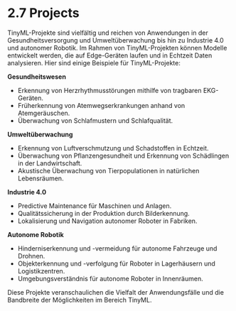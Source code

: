 # 2.7 Projects

TinyML-Projekte sind vielfältig und reichen von Anwendungen in der Gesundheitsversorgung und Umweltüberwachung bis hin zu Industrie 4.0 und autonomer Robotik. Im Rahmen von TinyML-Projekten können Modelle entwickelt werden, die auf Edge-Geräten laufen und in Echtzeit Daten analysieren. Hier sind einige Beispiele für TinyML-Projekte:

**Gesundheitswesen**

* Erkennung von Herzrhythmusstörungen mithilfe von tragbaren EKG-Geräten.
* Früherkennung von Atemwegserkrankungen anhand von Atemgeräuschen.
* Überwachung von Schlafmustern und Schlafqualität.

**Umweltüberwachung**

* Erkennung von Luftverschmutzung und Schadstoffen in Echtzeit.
* Überwachung von Pflanzengesundheit und Erkennung von Schädlingen in der Landwirtschaft.
* Akustische Überwachung von Tierpopulationen in natürlichen Lebensräumen.

**Industrie 4.0**

* Predictive Maintenance für Maschinen und Anlagen.
* Qualitätssicherung in der Produktion durch Bilderkennung.
* Lokalisierung und Navigation autonomer Roboter in Fabriken.

**Autonome Robotik**

* Hinderniserkennung und -vermeidung für autonome Fahrzeuge und Drohnen.
* Objekterkennung und -verfolgung für Roboter in Lagerhäusern und Logistikzentren.
* Umgebungsverständnis für autonome Roboter in Innenräumen.

Diese Projekte veranschaulichen die Vielfalt der Anwendungsfälle und die Bandbreite der Möglichkeiten im Bereich TinyML.
